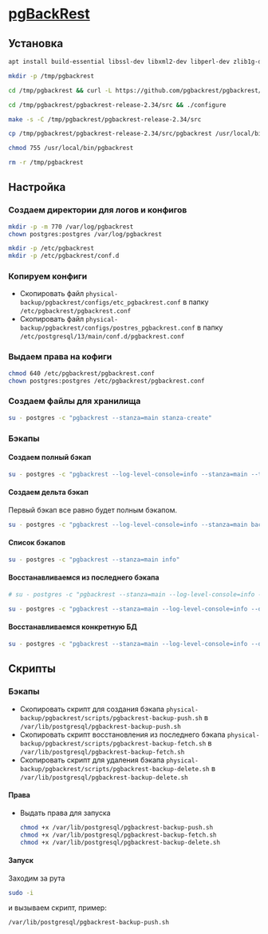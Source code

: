 # [pgBackRest](https://github.com/pgbackrest/pgbackrest)

## Установка

```bash
apt install build-essential libssl-dev libxml2-dev libperl-dev zlib1g-dev libpq-dev libbz2-dev liblz4-dev libzstd-dev perl
```

```bash
mkdir -p /tmp/pgbackrest

cd /tmp/pgbackrest && curl -L https://github.com/pgbackrest/pgbackrest/archive/release/2.34.tar.gz | tar xzf -

cd /tmp/pgbackrest/pgbackrest-release-2.34/src && ./configure

make -s -C /tmp/pgbackrest/pgbackrest-release-2.34/src

cp /tmp/pgbackrest/pgbackrest-release-2.34/src/pgbackrest /usr/local/bin

chmod 755 /usr/local/bin/pgbackrest

rm -r /tmp/pgbackrest
```

## Настройка

### Создаем директории для логов и конфигов

```bash
mkdir -p -m 770 /var/log/pgbackrest
chown postgres:postgres /var/log/pgbackrest

mkdir -p /etc/pgbackrest
mkdir -p /etc/pgbackrest/conf.d
```

### Копируем конфиги

* Скопировать файл `physical-backup/pgbackrest/configs/etc_pgbackrest.conf` в папку `/etc/pgbackrest/pgbackrest.conf`
* Скопировать файл `physical-backup/pgbackrest/configs/postres_pgbackrest.conf` в папку `/etc/postgresql/13/main/conf.d/pgbackrest.conf`

### Выдаем права на кофиги

```bash
chmod 640 /etc/pgbackrest/pgbackrest.conf
chown postgres:postgres /etc/pgbackrest/pgbackrest.conf
```

### Создаем файлы для хранилища

```bash
su - postgres -c "pgbackrest --stanza=main stanza-create"
```

### Бэкапы

#### Создаем полный бэкап

```bash
su - postgres -c "pgbackrest --log-level-console=info --stanza=main --type=full backup"
```

#### Создаем дельта бэкап

Первый бэкап все равно будет полным бэкапом.

```bash
su - postgres -c "pgbackrest --log-level-console=info --stanza=main backup"
```

#### Список бэкапов

```bash
su - postgres -c "pgbackrest --stanza=main info"
```

#### Восстанавливаемся из последнего бэкапа

```bash
# su - postgres -c "pgbackrest --stanza=main --log-level-console=info --delta --recovery-option=recovery_target=immediate restore"

su - postgres -c "pgbackrest --stanza=main --log-level-console=info --delta --recovery-option=recovery_target=immediate --target-action=promote --type=immediate restore"
```

#### Восстанавливаемся конкретную БД

```bash
su - postgres -c "pgbackrest --stanza=main --log-level-console=info --delta --recovery-option=recovery_target=immediate --target-action=promote --type=immediate --db-include=${dbName} restore"
```

## Скрипты

### Бэкапы

* Скопировать скрипт для создания бэкапа `physical-backup/pgbackrest/scripts/pgbackrest-backup-push.sh` в `/var/lib/postgresql/pgbackrest-backup-push.sh`
* Скопировать скрипт восстановления из последнего бэкапа `physical-backup/pgbackrest/scripts/pgbackrest-backup-fetch.sh` в `/var/lib/postgresql/pgbackrest-backup-fetch.sh`
* Скопировать скрипт для удаления бэкапа `physical-backup/pgbackrest/scripts/pgbackrest-backup-delete.sh` в `/var/lib/postgresql/pgbackrest-backup-delete.sh`

#### Права

* Выдать права для запуска
  ```bash
  chmod +x /var/lib/postgresql/pgbackrest-backup-push.sh
  chmod +x /var/lib/postgresql/pgbackrest-backup-fetch.sh
  chmod +x /var/lib/postgresql/pgbackrest-backup-delete.sh
  ```

#### Запуск

Заходим за рута

```bash
sudo -i
```

и вызываем скрипт, пример:

```bash
/var/lib/postgresql/pgbackrest-backup-push.sh
```
